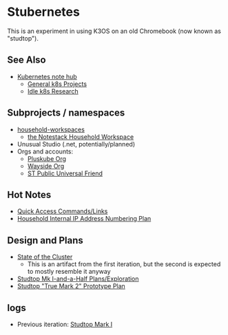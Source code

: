 # Stubernetes

This is an experiment in using K3OS on an old Chromebook (now known as "studtop").

## See Also

- [Kubernetes note hub](f7ab56ca-06db-4c96-808f-4d0b0ee47819.md)
  - [General k8s Projects](950653f7-1ddf-4a58-a8bd-e3d2df544bb4.md)
  - [Idle k8s Research](fe193832-2ffa-4cd4-a458-ec2c73cbe9b3.md)

## Subprojects / namespaces

- [household-workspaces](98583255-8ee5-4d4d-aade-92dbdde01f63.md)
  - [the Notestack Household Workspace](67826054-ed26-41e6-80c9-5d677e6a8cba.md)
- Unusual Studio (.net, potentially/planned)
- Orgs and accounts:
  - [Pluskube Org](5a693b09-a5ea-4305-a375-2aaff05f1048.md)
  - [Wayside Org](3d49b071-e0f1-4c21-99f0-c8be7b2361dc.md)
  - [ST Public Universal Friend](1b61dbdc-5013-4ca8-825e-6d49db1eca61.md)

## Hot Notes

- [Quick Access Commands/Links](8b628486-97a4-4439-a7ab-8cde0c7b6b59.md)
- [Household Internal IP Address Numbering Plan](13a3f35d-bc38-4427-85e7-30ce8352e1d7.md)

## Design and Plans

- [State of the Cluster](a4389025-9425-4fe1-ab3b-8d086bce6a13.md)
  - This is an artifact from the first iteration, but the second is expected to mostly resemble it anyway
- [Studtop Mk I-and-a-Half Plans/Exploration](9e684107-b6e6-4ef5-9541-41db74ccf19c.md)
- [Studtop "True Mark 2" Prototype Plan](7de423da-53fb-499d-bd6c-59fb5d004163.md)

## logs

- Previous iteration: [Studtop Mark I](9af1ee19-ac0a-46e1-8a9c-d6815a455f4f.md)
